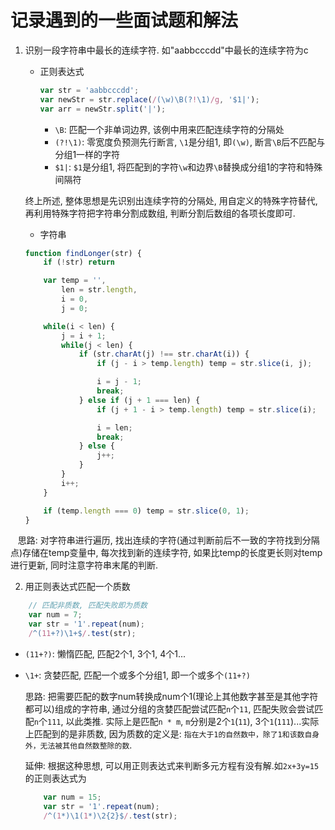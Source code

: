 # 记录遇到的一些面试题和解法

1. 识别一段字符串中最长的连续字符. 如"aabbcccdd"中最长的连续字符为c
    * 正则表达式

        ```javascript
        var str = 'aabbcccdd';
        var newStr = str.replace(/(\w)\B(?!\1)/g, '$1|');
        var arr = newStr.split('|');
        ```

        * `\B`: 匹配一个非单词边界, 该例中用来匹配连续字符的分隔处
        * `(?!\1)`: 零宽度负预测先行断言, `\1`是分组1, 即`(\w)`, 断言`\B`后不匹配与分组1一样的字符
        * `$1|`: `$1`是分组1, 将匹配到的字符`\w`和边界`\B`替换成分组1的字符和特殊间隔符

    终上所述, 整体思想是先识别出连续字符的分隔处, 用自定义的特殊字符替代, 再利用特殊字符把字符串分割成数组, 判断分割后数组的各项长度即可.

    * 字符串

    ```javascript
    function findLonger(str) {
        if (!str) return

        var temp = '',
            len = str.length,
            i = 0,
            j = 0;

        while(i < len) {
            j = i + 1;
            while(j < len) {
                if (str.charAt(j) !== str.charAt(i)) {
                    if (j - i > temp.length) temp = str.slice(i, j);

                    i = j - 1;
                    break;
                } else if (j + 1 === len) {
                    if (j + 1 - i > temp.length) temp = str.slice(i);

                    i = len;
                    break;
                } else {
                    j++;
                }
            }
            i++;
        }

        if (temp.length === 0) temp = str.slice(0, 1);
    }
    ```
    
    思路: 对字符串进行遍历, 找出连续的字符(通过判断前后不一致的字符找到分隔点)存储在temp变量中, 每次找到新的连续字符, 如果比temp的长度更长则对temp进行更新, 同时注意字符串末尾的判断.

2. 用正则表达式匹配一个质数

```javascript
    // 匹配非质数, 匹配失败即为质数
    var num = 7;
    var str = '1'.repeat(num);
    /^(11+?)\1+$/.test(str);
```

* `(11+?)`: 懒惰匹配, 匹配2个1, 3个1, 4个1...
* `\1+`: 贪婪匹配, 匹配一个或多个分组1, 即一个或多个`(11+?)`

    思路: 把需要匹配的数字num转换成num个1(理论上其他数字甚至是其他字符都可以)组成的字符串, 通过分组的贪婪匹配尝试匹配`n`个`11`, 匹配失败会尝试匹配`n`个`111`, 以此类推. 实际上是匹配`n * m`, `m`分别是2个`1`(`11`), 3个`1`(`111`)...实际上匹配到的是非质数, 因为质数的定义是: `指在大于1的自然数中，除了1和该数自身外，无法被其他自然数整除的数`.

    延伸: 根据这种思想, 可以用正则表达式来判断多元方程有没有解.如`2x+3y=15`的正则表达式为
    ```javascript
        var num = 15;
        var str = '1'.repeat(num);
        /^(1*)\1(1*)\2{2}$/.test(str);
    ```
